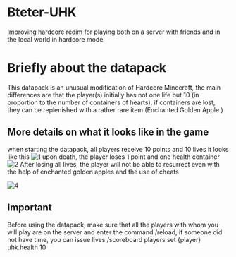 # Bteter-UHK
Improving hardcore redim for playing both on a server with friends and in the local world in hardcore mode

# Briefly about the datapack
This datapack is an unusual modification of Hardcore Minecraft, the main differences are that the player(s) initially has not one life but 10 (in proportion to the number of containers of hearts), if containers are lost, they can be replenished with a rather rare item (Enchanted Golden Apple )

## More details on what it looks like in the game
when starting the datapack, all players receive 10 points and 10 lives it looks like this
![1](https://cdn.modrinth.com/data/clkh0q2E/images/5bc33a526157720228fa62575ceffccfa574c31d.png)
upon death, the player loses 1 point and one health container
![2](https://cdn.modrinth.com/data/clkh0q2E/images/8143dc7bc52ef031eaa462804cef015f6843b49e.png)
After losing all lives, the player will not be able to resurrect even with the help of enchanted golden apples and the use of cheats

![4](https://cdn.modrinth.com/data/clkh0q2E/images/2b345dc5dfacf875b2c506f7d2ddc3b2c084b7b1.png)

## **Important**
Before using the datapack, make sure that all the players with whom you will play are on the server and enter the command /reload, if someone did not have time, you can issue lives /scoreboard players set {player} uhk.health 10

